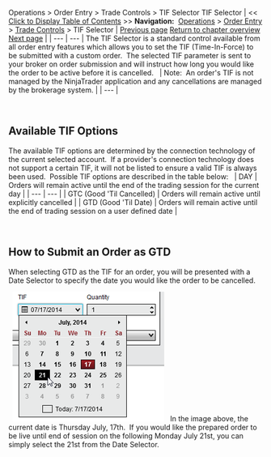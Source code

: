﻿
Operations > Order Entry > Trade Controls > TIF Selector
TIF Selector
| << [Click to Display Table of Contents](tif_selector.md) >> **Navigation:**     [Operations](operations.md) > [Order Entry](order_entry.md) > [Trade Controls](trade_controls.md) > TIF Selector | [Previous page](quantity_selector.md) [Return to chapter overview](trade_controls.md) [Next page](basic_entry.md) |
| --- | --- |
The TIF Selector is a standard control available from all order entry features which allows you to set the TIF (Time-In-Force) to be submitted with a custom order.  The selected TIF parameter is sent to your broker on order submission and will instruct how long you would like the order to be active before it is cancelled.
 
| Note:  An order's TIF is not managed by the NinjaTrader application and any cancellations are managed by the brokerage system. |
| --- |

 
## Available TIF Options
The available TIF options are determined by the connection technology of the current selected account.  If a provider's connection technology does not support a certain TIF, it will not be listed to ensure a valid TIF is always been used.  Possible TIF options are described in the table below:
 
| DAY | Orders will remain active until the end of the trading session for the current day |
| --- | --- |
| GTC (Good 'Til Cancelled) | Orders will remain active until explicitly cancelled |
| GTD (Good 'Til Date) | Orders will remain active until the end of trading session on a user defined date |

 
## How to Submit an Order as GTD
When selecting GTD as the TIF for an order, you will be presented with a Date Selector to specify the date you would like the order to be cancelled.
   

 
![Shared_Trade_Controls_4](shared_trade_controls_4.png)
 
In the image above, the current date is Thursday July, 17th.  If you would like the prepared order to be live until end of session on the following Monday July 21st, you can simply select the 21st from the Date Selector.  
